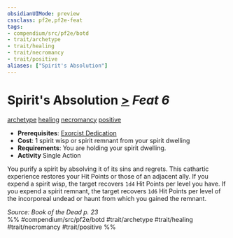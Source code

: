 ```yaml
---
obsidianUIMode: preview
cssclass: pf2e,pf2e-feat
tags:
- compendium/src/pf2e/botd
- trait/archetype
- trait/healing
- trait/necromancy
- trait/positive
aliases: ["Spirit's Absolution"]
---
```

# Spirit's Absolution  [>](../../rules/core-rulebook/chapter-9-playing-the-game.md#Actions "Single Action") *Feat 6*  
[archetype](../../rules/traits/archetype.md)  [healing](../../rules/traits/healing.md)  [necromancy](../../rules/traits/necromancy.md)  [positive](../../rules/traits/positive.md)  

- **Prerequisites**: [Exorcist Dedication](exorcist-dedication-botd.md)
- **Cost**: 1 spirit wisp or spirit remnant from your spirit dwelling
- **Requirements**: You are holding your spirit dwelling.
- **Activity** Single Action

You purify a spirit by absolving it of its sins and regrets. This cathartic experience restores your Hit Points or those of an adjacent ally. If you expend a spirit wisp, the target recovers `1d4` Hit Points per level you have. If you expend a spirit remnant, the target recovers `1d6` Hit Points per level of the incorporeal undead or haunt from which you gained the remnant.

*Source: Book of the Dead p. 23*  
%% #compendium/src/pf2e/botd #trait/archetype #trait/healing #trait/necromancy #trait/positive %%